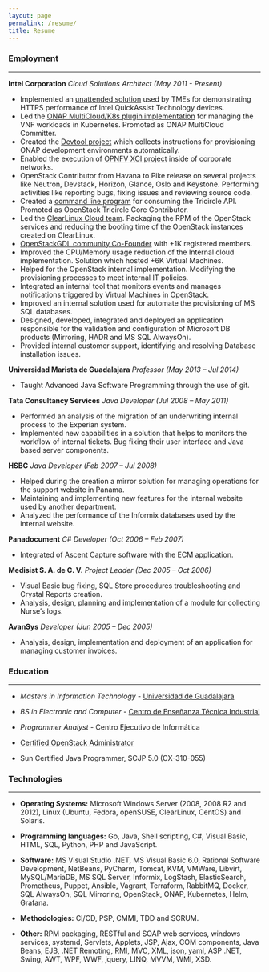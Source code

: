```yaml
---
layout: page
permalink: /resume/
title: Resume
---
```


### Employment
---

**Intel Corporation**
*Cloud Solutions Architect (May 2011 - Present)*

* Implemented an [unattended solution][7] used by TMEs for
demonstrating HTTPS performance of Intel QuickAssist Technology
devices.
* Led the [ONAP MultiCloud/K8s plugin implementation][6] for managing
the VNF workloads in Kubernetes. Promoted as ONAP MultiCloud
Committer.
* Created the [Devtool project][5] which collects instructions for
provisioning ONAP development environments automatically.
* Enabled the execution of [OPNFV XCI project][4] inside of corporate
networks.
* OpenStack Contributor from Havana to Pike release on several
projects like Neutron, Devstack, Horizon, Glance, Oslo and Keystone.
Performing activities like reporting bugs, fixing issues and reviewing
source code.
* Created a [command line program][3] for consuming the Tricircle API.
Promoted as OpenStack Tricircle Core Contributor.
* Led the [ClearLinux Cloud team][2]. Packaging the RPM of the
OpenStack services and reducing the booting time of the OpenStack
instances created on ClearLinux.
* [OpenStackGDL community Co-Founder][1] with +1K registered members.
* Improved the CPU/Memory usage reduction of the Internal cloud
implementation. Solution which hosted +6K Virtual Machines.
* Helped for the OpenStack internal implementation. Modifying the
provisioning processes to meet internal IT policies.
* Integrated an internal tool that monitors events and manages
notifications triggered by Virtual Machines in OpenStack.
* Improved an internal solution used for automate the provisioning of
MS SQL databases.
* Designed, developed, integrated and deployed an application
responsible for the validation and configuration of Microsoft DB
products (Mirroring, HADR and MS SQL AlwaysOn).
* Provided internal customer support, identifying and resolving
Database installation issues.

**Universidad Marista de Guadalajara**
*Professor (May 2013 – Jul 2014)*

* Taught Advanced Java Software Programming through the use of git.

**Tata Consultancy Services**
*Java Developer (Jul 2008 – May 2011)*

* Performed an analysis of the migration of an underwriting internal
process to the Experian system.
* Implemented new capabilities in a solution that helps to monitors
the workflow of internal tickets. Bug fixing their user interface and
Java based server components.

**HSBC**
*Java Developer (Feb 2007 – Jul 2008)*

* Helped during the creation a mirror solution for managing operations
for the support website in Panama.
* Maintaining and implementing new features for the internal website
used by another department.
* Analyzed the performance of the Informix databases used by the
internal website.

**Panadocument**
*C# Developer (Oct 2006 – Feb 2007)*

* Integrated of Ascent Capture software with the ECM application.

**Medisist S. A. de C. V.**
*Project Leader (Dec 2005 – Oct 2006)*

* Visual Basic bug fixing, SQL Store procedures troubleshooting and
Crystal Reports creation.
* Analysis, design, planning and implementation of a module for
collecting Nurse’s logs.

**AvanSys**
*Developer (Jun 2005 – Dec 2005)*

* Analysis, design, implementation and deployment of an application
for managing customer invoices.

### Education
---

* *Masters in Information Technology* - [Universidad de Guadalajara](http://mti.cucea.udg.mx/)
* *BS in Electronic and Computer* - [Centro de Enseñanza Técnica Industrial](http://www.ceti.mx)
* *Programmer Analyst* - Centro Ejecutivo de Informática

* [Certified OpenStack Administrator](https://www.openstack.org/coa)
* Sun Certified Java Programmer, SCJP 5.0 (CX-310-055)

### Technologies
---

* **Operating Systems:** Microsoft Windows Server (2008, 2008 R2 and
2012), Linux (Ubuntu, Fedora, openSUSE, ClearLinux, CentOS) and
Solaris.

* **Programming languages:** Go, Java, Shell scripting, C#, Visual
Basic, HTML, SQL, Python, PHP and JavaScript.

* **Software:** MS Visual Studio .NET, MS Visual Basic 6.0, Rational
Software Development, NetBeans, PyCharm, Tomcat, KVM, VMWare, Libvirt,
MySQL/MariaDB, MS SQL Server, Informix, LogStash, ElasticSearch,
Prometheus, Puppet, Ansible, Vagrant, Terraform, RabbitMQ, Docker, SQL
AlwaysOn, SQL Mirroring, OpenStack, ONAP, Kubernetes, Helm, Grafana.

* **Methodologies:** CI/CD, PSP, CMMI, TDD and SCRUM.

* **Other:** RPM packaging, RESTful and SOAP web services, windows
services, systemd, Servlets, Applets, JSP, Ajax, COM components, Java
Beans, EJB, .NET Remoting, RMI, MVC, XML, json, yaml, ASP .NET, Swing,
AWT, WPF, WWF, jquery, LINQ, MVVM, WMI, XSD.

[1]: https://www.meetup.com/OpenStack-GDL/
[2]: https://clearlinux.org/
[3]: http://git.openstack.org/cgit/openstack/python-tricircleclient/
[4]: https://git.opnfv.org/releng-xci/
[5]: https://git.onap.org/integration/devtool/
[6]: https://git.onap.org/multicloud/k8s/
[7]: https://github.com/intel/kubernetes-qat-envoy
